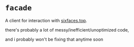 # `facade`
A client for interaction with [sixfaces.top](https://sixfaces.top).  

there's probably a lot of messy/inefficient/unoptimized code,

and i probably won't be fixing that anytime soon

